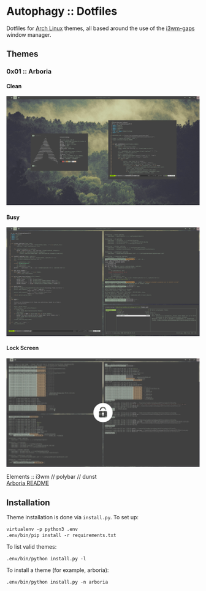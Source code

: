 # Autophagy :: Dotfiles

Dotfiles for [Arch Linux](https://www.archlinux.org/) themes, all based around
the use of the [i3wm-gaps](https://github.com/Airblader/i3) window manager.

## Themes

### 0x01 :: Arboria
#### Clean

![arboria clean](arboria/clean.jpg)

#### Busy

![arboria busy](arboria/busy.jpg)

#### Lock Screen

![arboria i3lock](arboria/i3lock.jpg)

Elements :: i3wm // polybar // dunst   
[Arboria README](arboria/README.md)

## Installation

Theme installation is done via `install.py`. To set up:

```
virtualenv -p python3 .env
.env/bin/pip install -r requirements.txt
```

To list valid themes:

```
.env/bin/python install.py -l
```

To install a theme (for example, arboria):

```
.env/bin/python install.py -n arboria
```

